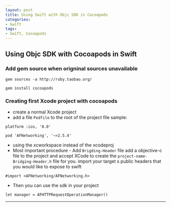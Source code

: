 ```yaml
---
layout: post
title: Using Swift with Objc SDK in Cocoapods
categories:
- Swift
tags:
- Swift, Cocoapods
---
```


     
	 
## Using Objc SDK with Cocoapods in Swift
### Add gem source when origninal sources unavailable
`gem sources -a http://ruby.taobao.org/`

`gem install cocoapods`

### Creating first Xcode project with cocoapods
* create a normal Xcode project
* add a file `Podfile` to the root of the project
 file sample: 
 
`platform :ios, '8.0'`

`pod 'AFNetworking', '~>2.5.4'`
* using the xcworkspace instead of the xcodeproj
* Most important procedure - Add `Brigding-Header` file
add a objective-c file to the project and accept XCode to create the `project-name-Bridging-Header.h` file for you.
import your target s public headers that you would like to expose to swift 
 
`#import <AFNetworking/AFNetworking.h>`
* Then you can use the sdk in your project 

`let manager = AFHTTPRequestOperationManager()`

----
